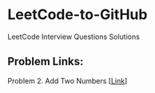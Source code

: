 # LeetCode-to-GitHub
LeetCode Interview Questions Solutions
## Problem Links:

Problem 2. Add Two Numbers [<a href="https://leetcode.com/problems/add-two-numbers/">Link</a>] 
